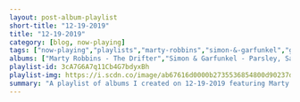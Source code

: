 ```yaml
---
layout: post-album-playlist
short-title: "12-19-2019"
title: "12-19-2019"
category: [blog, now-playing]
tags: ["now-playing","playlists","marty-robbins","simon-&-garfunkel","george-jones"]
albums: ["Marty Robbins - The Drifter","Simon & Garfunkel - Parsley, Sage, Rosemary And Thyme","George Jones - Country Heart: 24 Favorite Songs"]
playlist-id: 3cA7G6A7q11Cb4G7bdyxBh
playlist-img: https://i.scdn.co/image/ab67616d0000b2735536854800d90237d11a8d73
summary: "A playlist of albums I created on 12-19-2019 featuring Marty Robbins, Simon & Garfunkel, and George Jones"
---
```

